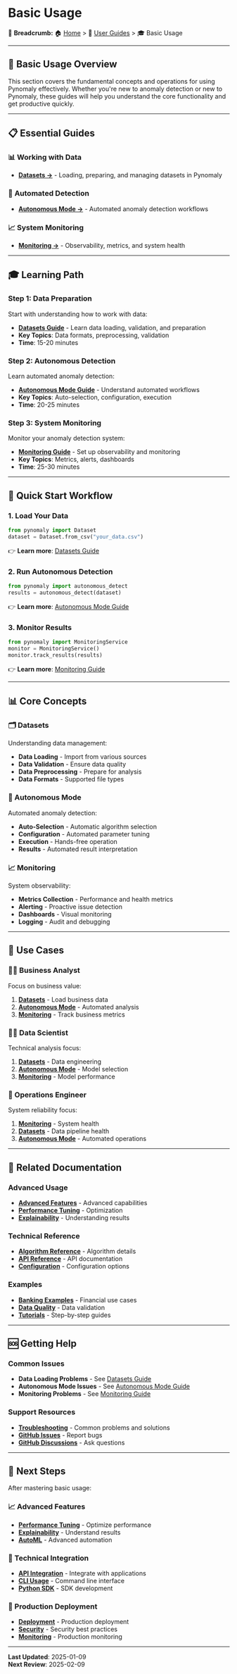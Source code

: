 # Basic Usage

🍞 **Breadcrumb:** 🏠 [Home](../../index.md) > 👤 [User Guides](../index.md) > 🎓 Basic Usage

---

## 🎯 Basic Usage Overview

This section covers the fundamental concepts and operations for using Pynomaly effectively. Whether you're new to anomaly detection or new to Pynomaly, these guides will help you understand the core functionality and get productive quickly.

---

## 📋 Essential Guides

### 📊 **Working with Data**
- **[Datasets →](datasets.md)** - Loading, preparing, and managing datasets in Pynomaly

### 🤖 **Automated Detection**
- **[Autonomous Mode →](autonomous-mode.md)** - Automated anomaly detection workflows

### 📈 **System Monitoring**
- **[Monitoring →](monitoring.md)** - Observability, metrics, and system health

---

## 🎓 Learning Path

### **Step 1: Data Preparation**
Start with understanding how to work with data:
- **[Datasets Guide](datasets.md)** - Learn data loading, validation, and preparation
- **Key Topics**: Data formats, preprocessing, validation
- **Time**: 15-20 minutes

### **Step 2: Autonomous Detection**
Learn automated anomaly detection:
- **[Autonomous Mode Guide](autonomous-mode.md)** - Understand automated workflows
- **Key Topics**: Auto-selection, configuration, execution
- **Time**: 20-25 minutes

### **Step 3: System Monitoring**
Monitor your anomaly detection system:
- **[Monitoring Guide](monitoring.md)** - Set up observability and monitoring
- **Key Topics**: Metrics, alerts, dashboards
- **Time**: 25-30 minutes

---

## 🚀 Quick Start Workflow

### **1. Load Your Data**
```python
from pynomaly import Dataset
dataset = Dataset.from_csv("your_data.csv")
```
👉 **Learn more**: [Datasets Guide](datasets.md)

### **2. Run Autonomous Detection**
```python
from pynomaly import autonomous_detect
results = autonomous_detect(dataset)
```
👉 **Learn more**: [Autonomous Mode Guide](autonomous-mode.md)

### **3. Monitor Results**
```python
from pynomaly import MonitoringService
monitor = MonitoringService()
monitor.track_results(results)
```
👉 **Learn more**: [Monitoring Guide](monitoring.md)

---

## 📊 Core Concepts

### **🗂️ Datasets**
Understanding data management:
- **Data Loading** - Import from various sources
- **Data Validation** - Ensure data quality
- **Data Preprocessing** - Prepare for analysis
- **Data Formats** - Supported file types

### **🤖 Autonomous Mode**
Automated anomaly detection:
- **Auto-Selection** - Automatic algorithm selection
- **Configuration** - Automated parameter tuning
- **Execution** - Hands-free operation
- **Results** - Automated result interpretation

### **📈 Monitoring**
System observability:
- **Metrics Collection** - Performance and health metrics
- **Alerting** - Proactive issue detection
- **Dashboards** - Visual monitoring
- **Logging** - Audit and debugging

---

## 🎯 Use Cases

### **👩‍💼 Business Analyst**
Focus on business value:
1. **[Datasets](datasets.md)** - Load business data
2. **[Autonomous Mode](autonomous-mode.md)** - Automated analysis
3. **[Monitoring](monitoring.md)** - Track business metrics

### **👨‍💻 Data Scientist**
Technical analysis focus:
1. **[Datasets](datasets.md)** - Data engineering
2. **[Autonomous Mode](autonomous-mode.md)** - Model selection
3. **[Monitoring](monitoring.md)** - Model performance

### **🔧 Operations Engineer**
System reliability focus:
1. **[Monitoring](monitoring.md)** - System health
2. **[Datasets](datasets.md)** - Data pipeline health
3. **[Autonomous Mode](autonomous-mode.md)** - Automated operations

---

## 🔗 Related Documentation

### **Advanced Usage**
- **[Advanced Features](../advanced-features/)** - Advanced capabilities
- **[Performance Tuning](../advanced-features/performance-tuning.md)** - Optimization
- **[Explainability](../advanced-features/explainability.md)** - Understanding results

### **Technical Reference**
- **[Algorithm Reference](../../reference/algorithms/)** - Algorithm details
- **[API Reference](../../reference/api/)** - API documentation
- **[Configuration](../../reference/configuration/)** - Configuration options

### **Examples**
- **[Banking Examples](../../examples/banking/)** - Financial use cases
- **[Data Quality](../../examples/Data_Quality_Anomaly_Detection_Guide.md)** - Data validation
- **[Tutorials](../../examples/tutorials/)** - Step-by-step guides

---

## 🆘 Getting Help

### **Common Issues**
- **Data Loading Problems** - See [Datasets Guide](datasets.md#troubleshooting)
- **Autonomous Mode Issues** - See [Autonomous Mode Guide](autonomous-mode.md#troubleshooting)
- **Monitoring Problems** - See [Monitoring Guide](monitoring.md#troubleshooting)

### **Support Resources**
- **[Troubleshooting](../troubleshooting/)** - Common problems and solutions
- **[GitHub Issues](https://github.com/your-org/pynomaly/issues)** - Report bugs
- **[GitHub Discussions](https://github.com/your-org/pynomaly/discussions)** - Ask questions

---

## 🚀 Next Steps

After mastering basic usage:

### **📈 Advanced Features**
- **[Performance Tuning](../advanced-features/performance-tuning.md)** - Optimize performance
- **[Explainability](../advanced-features/explainability.md)** - Understand results
- **[AutoML](../advanced-features/automl-and-intelligence.md)** - Advanced automation

### **🔧 Technical Integration**
- **[API Integration](../../developer-guides/api-integration/)** - Integrate with applications
- **[CLI Usage](../../developer-guides/api-integration/cli.md)** - Command line interface
- **[Python SDK](../../developer-guides/api-integration/python-sdk.md)** - SDK development

### **🚀 Production Deployment**
- **[Deployment](../../deployment/)** - Production deployment
- **[Security](../../security/)** - Security best practices
- **[Monitoring](monitoring.md)** - Production monitoring

---

**Last Updated**: 2025-01-09  
**Next Review**: 2025-02-09